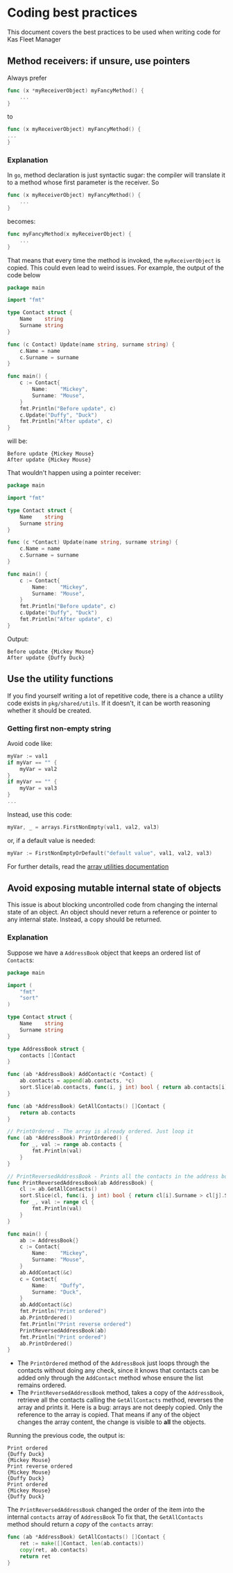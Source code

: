 # Coding best practices
This document covers the best practices to be used when writing code for Kas Fleet Manager

## Method receivers: if unsure, use pointers
Always prefer
```go
func (x *myReceiverObject) myFancyMethod() {
	...
}
```
to
```go
func (x myReceiverObject) myFancyMethod() {
...
}
```

### Explanation
In `go`, method declaration is just syntactic sugar: the compiler will translate it to a method whose first parameter is the receiver.
So
```go
func (x myReceiverObject) myFancyMethod() {
	...
}
```
becomes:
```go
func myFancyMethod(x myReceiverObject) {
	...
}
```
That means that every time the method is invoked, the `myReceiverObject` is copied. This could even lead to weird issues. For example, the output of the code below
```go
package main

import "fmt"

type Contact struct {
	Name    string
	Surname string
}

func (c Contact) Update(name string, surname string) {
	c.Name = name
	c.Surname = surname
}

func main() {
	c := Contact{
		Name:    "Mickey",
		Surname: "Mouse",
	}
	fmt.Println("Before update", c)
	c.Update("Duffy", "Duck")
	fmt.Println("After update", c)
}
```
will be:
```
Before update {Mickey Mouse}
After update {Mickey Mouse}
```
That wouldn't happen using a pointer receiver:
```go
package main

import "fmt"

type Contact struct {
	Name    string
	Surname string
}

func (c *Contact) Update(name string, surname string) {
	c.Name = name
	c.Surname = surname
}

func main() {
	c := Contact{
		Name:    "Mickey",
		Surname: "Mouse",
	}
	fmt.Println("Before update", c)
	c.Update("Duffy", "Duck")
	fmt.Println("After update", c)
}
```
Output:
```
Before update {Mickey Mouse}
After update {Duffy Duck}
```
## Use the utility functions
If you find yourself writing a lot of repetitive code, there is a chance a utility code exists in `pkg/shared/utils`. If it doesn't, it can be worth reasoning whether it should be created.

### Getting first non-empty string
Avoid code like:
```go
myVar := val1
if myVar == "" {
	myVar = val2
}
if myVar == "" {
	myVar = val3
}
...
```
Instead, use this code:
```go
myVar, _ = arrays.FirstNonEmpty(val1, val2, val3)
```
or, if a default value is needed:
```go
myVar := FirstNonEmptyOrDefault("default value", val1, val2, val3)
```

For further details, read the [array utilities documentation](../utilities/arrays.md)

## Avoid exposing mutable internal state of objects
This issue is about blocking uncontrolled code from changing the internal state of an object.
An object should never return a reference or pointer to any internal state. Instead, a copy should be returned.

### Explanation
Suppose we have a `AddressBook` object that keeps an ordered list of `Contact`s:

```go
package main

import (
	"fmt"
	"sort"
)

type Contact struct {
	Name    string
	Surname string
}

type AddressBook struct {
	contacts []Contact
}

func (ab *AddressBook) AddContact(c *Contact) {
	ab.contacts = append(ab.contacts, *c)
	sort.Slice(ab.contacts, func(i, j int) bool { return ab.contacts[i].Surname < ab.contacts[j].Surname })
}

func (ab *AddressBook) GetAllContacts() []Contact {
	return ab.contacts
}

// PrintOrdered - The array is already ordered. Just loop it
func (ab *AddressBook) PrintOrdered() {
	for _, val := range ab.contacts {
		fmt.Println(val)
	}
}

// PrintReversedAddressBook - Prints all the contacts in the address book in reverse order
func PrintReversedAddressBook(ab AddressBook) {
	cl := ab.GetAllContacts()
	sort.Slice(cl, func(i, j int) bool { return cl[i].Surname > cl[j].Surname })
	for _, val := range cl {
		fmt.Println(val)
	}
}

func main() {
	ab := AddressBook{}
	c := Contact{
		Name:    "Mickey",
		Surname: "Mouse",
	}
	ab.AddContact(&c)
	c = Contact{
		Name:    "Duffy",
		Surname: "Duck",
	}
	ab.AddContact(&c)
	fmt.Println("Print ordered")
	ab.PrintOrdered()
	fmt.Println("Print reverse ordered")
	PrintReversedAddressBook(ab)
	fmt.Println("Print ordered")
	ab.PrintOrdered()
}
```
* The `PrintOrdered` method of the `AddressBook` just loops through the contacts without doing any check, since it knows that contacts can be added only through the `AddContact` method whose ensure the list remains ordered.
* The `PrintReversedAddressBook` method, takes a copy of the `AddressBook`, retrieve all the contacts calling the `GetAllContacts` method, reverses the array and prints it. Here is a bug: arrays are not deeply copied. Only the reference to the array is copied. That means if any of the object changes the array content, the change is visible to **all** the objects.

Running the previous code, the output is:
```
Print ordered
{Duffy Duck}
{Mickey Mouse}
Print reverse ordered
{Mickey Mouse}
{Duffy Duck}
Print ordered
{Mickey Mouse}
{Duffy Duck}
```
The `PrintReversedAddressBook` changed the order of the item into the internal `contacts` array of `AddressBook`
To fix that, the `GetAllContacts` method should return a *copy* of the `contacts` array:
```go
func (ab *AddressBook) GetAllContacts() []Contact {
	ret := make([]Contact, len(ab.contacts))
	copy(ret, ab.contacts)
	return ret
}
```
